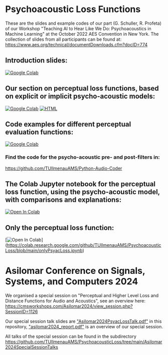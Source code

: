 # Psychoacoustic Loss Functions
These are the slides and example codes of our part (G. Schuller, R. Profeta) of our Workshop "Teaching AI to Hear Like We Do: Psychoacoustics in Machine Learning" at the October 2022 AES Convention in New York.
The collection of slides from all participants can be found at:
https://www.aes.org/technical/documentDownloads.cfm?docID=774 

## Introduction slides:

[![Google Colab](https://badgen.net/badge/Launch/on%20Google%20Colab/black?icon=terminal)](https://colab.research.google.com/github/TUIlmenauAMS/PsychoacousticLoss/blob/main/WorkshopIntroduction.ipynb)


## Our section on perceptual loss functions, based on explicit or implicit psycho-acoustic models:

[![Google Colab](https://badgen.net/badge/Launch/on%20Google%20Colab/black?icon=terminal)](https://colab.research.google.com/github/TUIlmenauAMS/PsychoacousticLoss/blob/main/perceptualLossFunctions.ipynb)
[![HTML](https://badgen.net/badge/View/html/black?icon=terminal)](https://tuilmenauams.github.io/PsychoacousticLoss/)

## Code examples for different perceptual evaluation functions:
[![Google Colab](https://badgen.net/badge/Launch/on%20Google%20Colab/black?icon=terminal)](https://colab.research.google.com/github/TUIlmenauAMS/PsychoacousticLoss/blob/main/psycho_demo_aes22.ipynb)

### Find the code for the psycho-acoustic pre- and post-filters in:
https://github.com/TUIlmenauAMS/Python-Audio-Coder 

## The Colab Jupyter notebook for the perceptual loss function, using the psycho-acoustic model, with comparisons and explanations:
[![Open In Colab](https://colab.research.google.com/assets/colab-badge.svg)](https://colab.research.google.com/github/TUIlmenauAMS/PsychoacousticLoss/blob/main/psyacLoss.ipynb)

## Only the perceptual loss function:
[![Open In Colab](https://colab.research.google.com/assets/colab-badge.svg)]
(https://colab.research.google.com/github/TUIlmenauAMS/PsychoacousticLoss/blob/main/onlyPsyacLoss.ipynb)

# Asilomar Conference on Signals, Systems, and Computers 2024 
We organised a special session on "Perceptual and Higher Level Loss and Distance Functions for Audio and Acoustics", see an overview here:
https://cmsworkshops.com/Asilomar2024/view_session.php?SessionID=1126

Our special session talk slides are ["Asilomar2024PsyacLossTalk.pdf"](Asilomar2024PsyacLossTalk.pdf) in this repository, ["asilomar2024_report.pdf"](asilomar2024_report.pdf) is an overview of our special session.

All talks of the special session can be found in the subdirectory 
https://github.com/TUIlmenauAMS/PsychoacousticLoss/tree/main/Asilomar2024SpecialSessionTalks
